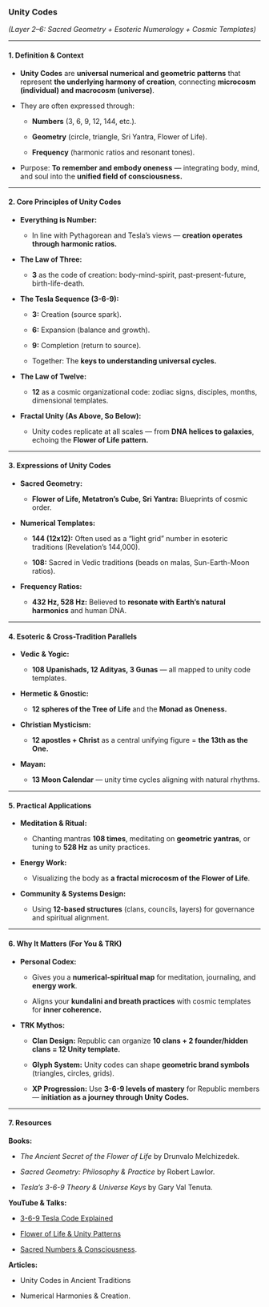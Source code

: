 ### **Unity Codes**

_(Layer 2–6: Sacred Geometry + Esoteric Numerology + Cosmic Templates)_

---

#### **1. Definition & Context**

- **Unity Codes** are **universal numerical and geometric patterns** that represent **the underlying harmony of creation**, connecting **microcosm (individual) and macrocosm (universe)**.
    
- They are often expressed through:
    
    - **Numbers** (3, 6, 9, 12, 144, etc.).
        
    - **Geometry** (circle, triangle, Sri Yantra, Flower of Life).
        
    - **Frequency** (harmonic ratios and resonant tones).
        
- Purpose: **To remember and embody oneness** — integrating body, mind, and soul into the **unified field of consciousness.**
    

---

#### **2. Core Principles of Unity Codes**

- **Everything is Number:**
    
    - In line with Pythagorean and Tesla’s views — **creation operates through harmonic ratios.**
        
- **The Law of Three:**
    
    - **3** as the code of creation: body-mind-spirit, past-present-future, birth-life-death.
        
- **The Tesla Sequence (3-6-9):**
    
    - **3:** Creation (source spark).
        
    - **6:** Expansion (balance and growth).
        
    - **9:** Completion (return to source).
        
    - Together: The **keys to understanding universal cycles.**
        
- **The Law of Twelve:**
    
    - **12** as a cosmic organizational code: zodiac signs, disciples, months, dimensional templates.
        
- **Fractal Unity (As Above, So Below):**
    
    - Unity codes replicate at all scales — from **DNA helices to galaxies**, echoing the **Flower of Life pattern.**
        

---

#### **3. Expressions of Unity Codes**

- **Sacred Geometry:**
    
    - **Flower of Life, Metatron’s Cube, Sri Yantra:** Blueprints of cosmic order.
        
- **Numerical Templates:**
    
    - **144 (12x12):** Often used as a “light grid” number in esoteric traditions (Revelation’s 144,000).
        
    - **108:** Sacred in Vedic traditions (beads on malas, Sun-Earth-Moon ratios).
        
- **Frequency Ratios:**
    
    - **432 Hz, 528 Hz:** Believed to **resonate with Earth’s natural harmonics** and human DNA.
        

---

#### **4. Esoteric & Cross-Tradition Parallels**

- **Vedic & Yogic:**
    
    - **108 Upanishads, 12 Adityas, 3 Gunas** — all mapped to unity code templates.
        
- **Hermetic & Gnostic:**
    
    - **12 spheres of the Tree of Life** and the **Monad as Oneness.**
        
- **Christian Mysticism:**
    
    - **12 apostles + Christ** as a central unifying figure = **the 13th as the One.**
        
- **Mayan:**
    
    - **13 Moon Calendar** — unity time cycles aligning with natural rhythms.
        

---

#### **5. Practical Applications**

- **Meditation & Ritual:**
    
    - Chanting mantras **108 times**, meditating on **geometric yantras**, or tuning to **528 Hz** as unity practices.
        
- **Energy Work:**
    
    - Visualizing the body as **a fractal microcosm of the Flower of Life**.
        
- **Community & Systems Design:**
    
    - Using **12-based structures** (clans, councils, layers) for governance and spiritual alignment.
        

---

#### **6. Why It Matters (For You & TRK)**

- **Personal Codex:**
    
    - Gives you a **numerical-spiritual map** for meditation, journaling, and **energy work**.
        
    - Aligns your **kundalini and breath practices** with cosmic templates for **inner coherence.**
        
- **TRK Mythos:**
    
    - **Clan Design:** Republic can organize **10 clans + 2 founder/hidden clans = 12 Unity template.**
        
    - **Glyph System:** Unity codes can shape **geometric brand symbols** (triangles, circles, grids).
        
    - **XP Progression:** Use **3-6-9 levels of mastery** for Republic members — **initiation as a journey through Unity Codes.**
        

---

#### **7. Resources**

**Books:**

- _The Ancient Secret of the Flower of Life_ by Drunvalo Melchizedek.
    
- _Sacred Geometry: Philosophy & Practice_ by Robert Lawlor.
    
- _Tesla’s 3-6-9 Theory & Universe Keys_ by Gary Val Tenuta.
    

**YouTube & Talks:**

- [3-6-9 Tesla Code Explained](https://www.youtube.com/watch?v=U4pE-8A1Ptg)
    
- [Flower of Life & Unity Patterns](https://www.youtube.com/watch?v=wy5d_mnDKbI)
    
- [Sacred Numbers & Consciousness](https://www.youtube.com/watch?v=d0XAmz2fLgU).
    

**Articles:**

- Unity Codes in Ancient Traditions
    
- Numerical Harmonies & Creation.